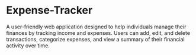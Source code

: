 # Expense-Tracker
A user-friendly web application designed to help individuals manage their finances by tracking income and expenses. Users can add, edit, and delete transactions, categorize expenses, and view a summary of their financial activity over time.
